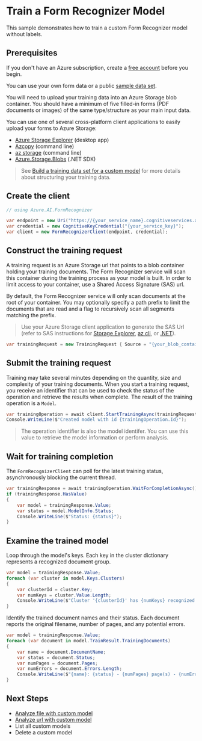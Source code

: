 # Train a Form Recognizer Model

This sample demonstrates how to train a custom Form Recognizer model without labels.

## Prerequisites

If you don't have an Azure subscription, create a [free account] before you begin.

You can use your own form data or a public [sample data set].

You will need to upload your training data into an Azure Storage blob container. You should have a minimum of five filled-in forms (PDF documents or images) of the same type/structure as your main input data.

You can use one of several cross-platform client applications to easily upload your forms to Azure Storage:

- [Azure Storage Explorer] (desktop app)
- [Azcopy] (command line)
- [az storage] (command line)
- [Azure.Storage.Blobs] (.NET SDK)

> See [Build a training data set for a custom model] for more details about structuring your training data.

## Create the client

```csharp
// using Azure.AI.FormRecognizer

var endpoint = new Uri("https://{your_service_name}.cognitiveservices.azure.com/");
var credential = new CognitiveKeyCredential("{your_service_key}");
var client = new FormRecognizerClient(endpoint, credential);
```

## Construct the training request

A training request is an Azure Storage url that points to a blob container holding your training documents. The Form Recognizer service will scan this container during the training process as your model is built. In order to limit access to your container, use a Shared Access Signature (SAS) url.

By default, the Form Recognizer service will only scan documents at the root of your container. You may optionally specify a path prefix to limit the documents that are read and a flag to recursively scan all segments matching the prefix.

> Use your Azure Storage client application to generate the SAS Url (refer to SAS instructions for [Storage Explorer], [az cli], or [.NET]).

```csharp
var trainingRequest = new TrainingRequest { Source = "{your_blob_container_sas_url}" };
```

## Submit the training request

Training may take several minutes depending on the quantity, size and complexity of your training documents. When you start a training request, you receive an identifier that can be used to check the status of the operation and retrieve the results when complete. The result of the training operation is a `Model`.

```csharp
var trainingOperation = await client.StartTrainingAsync(trainingRequest);
Console.WriteLine($"Created model with id {trainingOperation.Id}");
```

> The operation identifier is also the model identifer. You can use this value to retrieve the model information or perform analysis.

## Wait for training completion

The `FormRecognizerClient` can poll for the latest training status, asynchronously blocking the current thread.

```csharp
var trainingResponse = await trainingOperation.WaitForCompletionAsync();
if (trainingResponse.HasValue)
{
    var model = trainingResponse.Value;
    var status = model.ModelInfo.Status;
    Console.WriteLine($"Status: {status}");
}
```

## Examine the trained model

Loop through the model's keys. Each key in the cluster dictionary represents a recognized document group.

```csharp
var model = trainingResponse.Value;
foreach (var cluster in model.Keys.Clusters)
{
    var clusterId = cluster.Key;
    var numKeys = cluster.Value.Length;
    Console.WriteLine($"Cluster '{clusterId}' has {numKeys} recognized keys.");
}
```

Identify the trained document names and their status. Each document reports the original filename, number of pages, and any potential errors.

```csharp
var model = trainingResponse.Value;
foreach (var document in model.TrainResult.TrainingDocuments)
{
    var name = document.DocumentName;
    var status = document.Status;
    var numPages = document.Pages;
    var numErrors = document.Errors.Length;
    Console.WriteLine($"{name}: {status} - {numPages} page(s) - {numErrors} errors.");
}
```

## Next Steps

- [Analyze file with custom model]
- [Analyze url with custom model]
- List all custom models
- Delete a custom model


[Build a training data set for a custom model]: https://docs.microsoft.com/en-us/azure/cognitive-services/form-recognizer/build-training-data-set
[Azure Storage Explorer]: https://aka.ms/storage-explorer
[Azcopy]: https://aka.ms/azcopy
[az storage]: https://aka.ms/azcli
[Azure.Storage.Blobs]: https://www.nuget.org/packages/Azure.Storage.Blobs/
[sample data set]: https://github.com/Azure-Samples/cognitive-services-REST-api-samples/blob/master/curl/form-recognizer/sample_data.zip
[free account]: https://azure.microsoft.com/free/?WT.mc_id=A261C142F
[Storage Explorer]: https://docs.microsoft.com/en-us/azure/vs-azure-tools-storage-manage-with-storage-explorer#generate-a-shared-access-signature-in-storage-explorer
[az cli]: https://docs.microsoft.com/en-us/cli/azure/storage/container?view=azure-cli-latest#az-storage-container-generate-sas
[.NET]: https://docs.microsoft.com/en-us/azure/storage/blobs/storage-blob-service-sas-create-dotnet
[Analyze file with custom model]: ./02-Analyze-File-With-Custom-Model.md
[Analyze url with custom model]: ./03-Analyze-Uri-With-Custom-Model.md